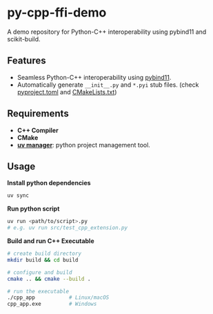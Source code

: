 # py-cpp-ffi-demo

A demo repository for Python-C++ interoperability using pybind11 and scikit-build.

## Features

- Seamless Python-C++ interoperability using [pybind11](https://github.com/pybind/pybind11).
- Automatically generate `__init__.py` and `*.pyi` stub files. (check [pyproject.toml](./pyproject.toml) and [CMakeLists.txt](./CMakeLists.txt))

## Requirements

- **C++ Compiler**
- **CMake**
- [**uv manager**](https://docs.astral.sh/uv/): python project management tool.


## Usage

**Install python dependencies**

```bash
uv sync
```

**Run python script**

```bash
uv run <path/to/script>.py
# e.g. uv run src/test_cpp_extension.py
```

**Build and run C++ Executable**

```bash
# create build directory
mkdir build && cd build

# configure and build
cmake .. && cmake --build .

# run the executable
./cpp_app           # Linux/macOS
cpp_app.exe         # Windows
```
